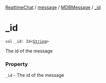 [RealtimeChat](../../index.md) / [message](../index.md) / [MDBMessage](index.md) / [_id](./_id.md)

# _id

`val _id: Id<`[`String`](https://kotlinlang.org/api/latest/jvm/stdlib/kotlin/-string/index.html)`>`

The id of the message

### Property

`_id` - The id of the message